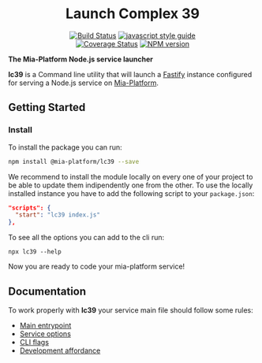 <div align="center">

# Launch Complex 39

[![Build Status][travis-svg]][travis-org]
[![javascript style guide][standard-mia-svg]][standard-mia]  
[![Coverage Status][coverall-svg]][coverall-io]
[![NPM version][npmjs-svg]][npmjs-com]

</div>

**The Mia-Platform Node.js service launcher**

**lc39** is a Command line utility that will launch a [Fastify][fastify] instance configured
for serving a Node.js service on [Mia-Platform][mia-platform].

## Getting Started

### Install

To install the package you can run:

```sh
npm install @mia-platform/lc39 --save
```

We recommend to install the module locally on every one of your project to be able to
update them indipendently one from the other. To use the locally installed instance you
have to add the following script to your `package.json`:

```json
"scripts": {
  "start": "lc39 index.js"
},
```

To see all the options you can add to the cli run:

```
npx lc39 --help
```

Now you are ready to code your mia-platform service!

## Documentation

To work properly with **lc39** your service main file should follow some rules:
* [Main entrypoint](./docs/main-entrypoint.md)
* [Service options](./docs/service-options.md)
* [CLI flags](./docs/cli-flags.md)
* [Development affordance](./docs/development-affordance.md)

[travis-svg]: https://travis-ci.org/mia-platform/lc39.svg?branch=master
[travis-org]: https://travis-ci.org/mia-platform/lc39
[standard-mia-svg]: https://img.shields.io/badge/code_style-standard--mia-orange.svg
[standard-mia]: https://github.com/mia-platform/standard-mia
[coverall-svg]: https://coveralls.io/repos/github/mia-platform/lc39/badge.svg
[coverall-io]: https://coveralls.io/github/mia-platform/lc39
[npmjs-svg]: https://img.shields.io/npm/v/@mia-platform/lc39.svg?logo=npm
[npmjs-com]: https://www.npmjs.com/package/@mia-platform/lc39

[fastify]: https://www.fastify.io/
[mia-platform]: https://www.mia-platform.eu/
[pino]: http://getpino.io/
